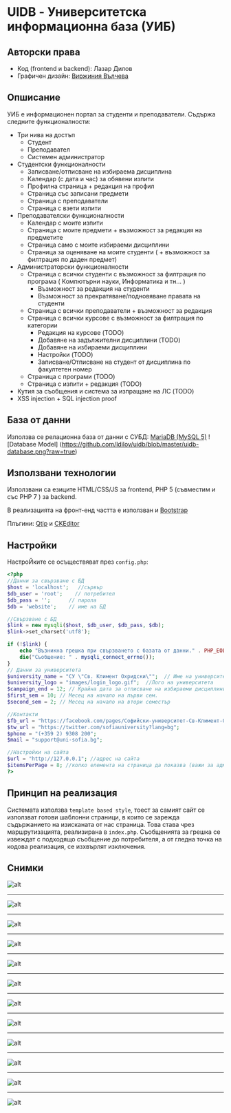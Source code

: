 # UIDB - Университетска информационна база (УИБ)
## Авторски права
- Код (frontend и backend): Лазар Дилов
- Графичен дизайн: [Виржиния Вълчева]

## Опшисание
УИБ е информационен портал за студенти и преподаватели.
Съдържа следните функционалности:
- Три нива на достъп
  - Студент
  - Преподавател
  - Системен администратор
- Студентски функционалности
  - Записване/отписване на избираема дисциплина
  - Календар (с дата и час) за обявени изпити
  - Профилна страница + редакция на профил
  - Страница със записани предмети
  - Страница с преподаватели
  - Страница с взети изпити
- Преподавателски функционалности
  - Календар с моите изпити
  - Страница с моите предмети + възможност за редакция на предметите
  - Страница само с моите избираеми дисциплини
  - Страница за оценяване на моите студенти ( + възможност за филтрация по даден предмет)
- Администраторски функционалности
  - Страница с всички студенти с възможност за филтрация по програма ( Компютърни науки, Информатика и тн... )
    - Възможност за редакция на студенти
    - Възможност за прекратяване/подновяване правата на студенти
  - Страница с всички преподаватели + възможност за редакция
  - Страница с всички курсове с възможност за филтрация по категории
    - Редакция на курсове (TODO)
    - Добавяне на задължителни дисциплини (TODO)
    - Добавяне на избираеми дисциплини
    - Настройки (TODO)
    - Записване/Отписване на студент от дисциплина по факултетен номер
  - Страница с програми (TODO)
  - Страница с изпити + редакция (TODO)
- Кутия за съобщения и система за изпращане на ЛС (TODO)
- XSS injection + SQL injection proof

## База от данни

Използва се релационна база от данни с СУБД: [MariaDB (MySQL 5)]
![Database Model] (https://github.com/ldilov/uidb/blob/master/uidb-database.png?raw=true)

## Използвани технологии
Използвани са езиците HTML/CSS/JS за frontend, PHP 5 (съвместим и със PHP 7 ) за backend.


В реализацията на фронт-енд частта е използван и [Bootstrap]


Плъгини: [Qtip] и [CKEditor]

## Настройки
НастроЙките се осъществяват през `config.php`:
```php
<?php
//Данни за свързване с БД
$host = 'localhost';   //сървър
$db_user = 'root';	  // потребител
$db_pass = ''; 		// парола
$db = 'website';	// име на БД

//Свързване с БД
$link = new mysqli($host, $db_user, $db_pass, $db);
$link->set_charset('utf8');

if (!$link) {
    echo "Възникна грешка при свързването с базата от данни." . PHP_EOL;
    die("Съобщение: " . mysqli_connect_errno());
}
// Данни за университета
$university_name = "СУ \"Св. Климент Охридски\"";  // Име на университета
$university_logo = "images/login_logo.gif";  //Лого на университета
$campaign_end = 12; // Крайна дата за отписване на избираеми дисциплини - кампанията за записване започва в месеца, в който започва семесстъра
$first_sem = 10; // Месец на начало на първи сем.
$second_sem = 2; // Месец на начало на втори семестър

//Контакти
$fb_url = "https://facebook.com/pages/Софийски-университет-Св-Климент-Охридски/108126932554787";
$tw_url = "https://twitter.com/sofiauniversity?lang=bg";
$phone = "(+359 2) 9308 200";
$mail = "support@uni-sofia.bg";

//Настройки на сайта
$url = "http://127.0.0.1"; //адрес на сайта
$itemsPerPage = 8; //колко елемента на страница да показва (важи за админ панела)
?>
```

## Принцип на реализация
Системата използва `template based style`, тоест за самият сайт се използват готови шаблонни страници, в които се зарежда съдържанието
на изисканата от нас страница. Това става чрез маршрутизацията, реализирана в `index.php`.
Съобщенията за грешка се извеждат с подходящо съобщение до потребителя, а от гледна точка на кодова реализация, се изхвърлят изключения.

## Снимки
![alt](https://github.com/ldilov/uidb/blob/master/docs/chrome_2017-03-09_21-45-26.png?raw=true)
***


![alt](https://github.com/ldilov/uidb/blob/master/docs/chrome_2017-03-09_21-46-13.png?raw=true)
***


![alt](https://github.com/ldilov/uidb/blob/master/docs/chrome_2017-03-09_21-46-38.png?raw=true)
***


![alt](https://github.com/ldilov/uidb/blob/master/docs/chrome_2017-03-09_21-56-11.png?raw=true)
***


![alt](https://github.com/ldilov/uidb/blob/master/docs/chrome_2017-03-09_21-56-46.png?raw=true)
***


![alt](https://github.com/ldilov/uidb/blob/master/docs/chrome_2017-03-09_21-57-06.png?raw=true)
***


![alt](https://github.com/ldilov/uidb/blob/master/docs/chrome_2017-03-09_21-57-43.png?raw=true)
***


![alt](https://github.com/ldilov/uidb/blob/master/docs/chrome_2017-03-09_21-58-37.png?raw=true)
***


![alt](https://github.com/ldilov/uidb/blob/master/docs/chrome_2017-03-09_22-04-11.png?raw=true)
***


![alt](https://github.com/ldilov/uidb/blob/master/docs/chrome_2017-03-09_22-04-37.png?raw=true)
***


![alt](https://github.com/ldilov/uidb/blob/master/docs/chrome_2017-03-09_22-05-16.png?raw=true)
***


![alt](https://github.com/ldilov/uidb/blob/master/docs/chrome_2017-03-09_22-05-38.png?raw=true)

[MariaDB (MySQL 5)]: http://mariadb.org
[Bootstrap]: http://getbootstrap.com/
[Qtip]: http://qtip2.com/
[CKEditor]: http://ckeditor.com/
[Виржиния Вълчева]: https://www.behance.net/virzhiniyavalcheva
